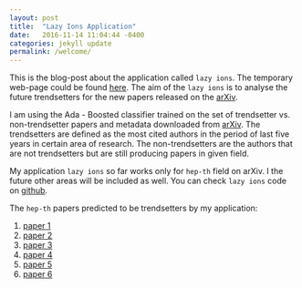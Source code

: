 ```yaml
---
layout: post
title:  "Lazy Ions Application"
date:   2016-11-14 11:04:44 -0400
categories: jekyll update
permalink: /welcome/
---
```

This is the blog-post about the application called `lazy ions`. The 
temporary web-page could be found [here]. The aim of the `lazy ions` is 
to analyse the future trendsetters for the new papers released on the 
[arXiv]. 

I am using the Ada - Boosted classifier trained on the set of trendsetter
vs. non-trendsetter papers and metadata downloaded from [arXiv]. The trendsetters 
are defined as the most cited authors in the period of last five years in 
certain area of research. The non-trendsetters are the authors that are 
not trendsetters but are still producing papers in given field.

My application `lazy ions` so far works only for `hep-th` field on arXiv.
I the future other areas will be included as well. You can check `lazy ions` 
code on [github].

The `hep-th` papers predicted to be trendsetters by my application:

1. [paper 1]
2. [paper 2]
3. [paper 3]
4. [paper 4]
5. [paper 5]
6. [paper 6]

[here]: https://glacial-basin-33701.herokuapp.com/about
[arXiv]: https://arxiv.org
[github]: https://github.com/KvitnucaZahradka/LAZY_IONS/blob/master/Document.py

[paper 1]: https://arxiv.org/abs/hep-th/9108012v1
[paper 2]: https://arxiv.org/abs/hep-th/9108012v1
[paper 3]: https://arxiv.org/abs/hep-th/9108003v1
[paper 4]: https://arxiv.org/abs/hep-th/9108013v1
[paper 5]: https://arxiv.org/abs/hep-th/9109006v2
[paper 6]: https://arxiv.org/abs/hep-th/9109027v1